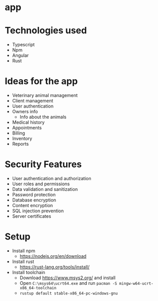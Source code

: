 # app

# Technologies used

- Typescript
- Npm
- Angular
- Rust

# Ideas for the app

- Veterinary animal management
- Client management
- User authentication
- Owners info
    - Info about the animals
- Medical history
- Appointments
- Billing
- Inventory
- Reports

# Security Features

- User authentication and authorization
- User roles and permissions
- Data validation and sanitization
- Password protection
- Database encryption
- Content encryption
- SQL injection prevention
- Server certificates

# Setup

- Install npm
    - https://nodejs.org/en/download
- Install rust
    - https://rust-lang.org/tools/install/
- Install toolchain
    - Download https://www.msys2.org/ and install
    - Open `C:\msys64\ucrt64.exe` and run `pacman -S mingw-w64-ucrt-x86_64-toolchain`
    - `rustup default stable-x86_64-pc-windows-gnu`